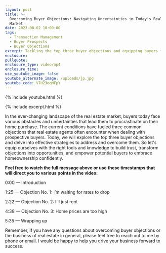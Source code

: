 ```yaml
---
layout: post
title: >-
  Overcoming Buyer Objections: Navigating Uncertainties in Today's Real Estate
  Market
date: 2023-08-02 10:00:00
tags:
  - Transaction Management
  - Buyer Prospects
  - Buyer Objections
excerpt: Tackling the top three buyer objections and equipping buyers for success.
enclosure:
pullquote:
enclosure_type: video/mp4
enclosure_time:
use_youtube_image: false
youtube_alternate_image: /uploads/jp.jpg
youtube_code: V7H23oqMFpY
---
```

{% include youtube.html %}

{% include excerpt.html %}

In the ever-changing landscape of the real estate market, buyers today face various obstacles and uncertainties that lead them to procrastinate on their home purchase. The current conditions have fueled three common objections that real estate agents often encounter when dealing with prospective buyers. Today, we will explore the top three buyer objections and delve into effective strategies to address and overcome them. So let's equip ourselves with the right tools and knowledge to build trust, transform objections into opportunities, and empower potential buyers to embrace homeownership confidently.

**Feel free to watch the full message above or use these timestamps that will direct you to various points in the video:**

0:00 — Introduction

1:25 — Objection No. 1: I’m waiting for rates to drop

2:22 — Objection No. 2: I’ll just rent

4:38 — Objection No. 3: Home prices are too high

5:35 — Wrapping up

Remember, if you have any questions about overcoming buyer objections or the business of real estate in general, please feel free to reach out to me by phone or email. I would be happy to help you drive your business forward to success.